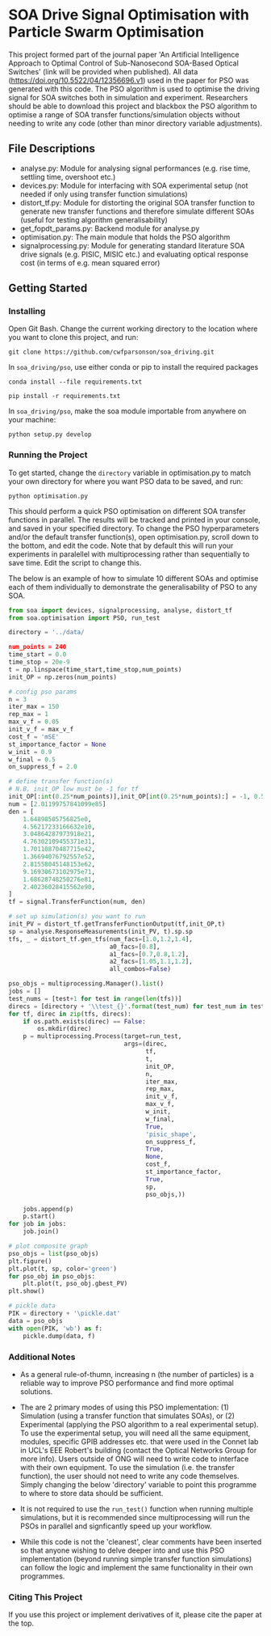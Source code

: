 # SOA Drive Signal Optimisation with Particle Swarm Optimisation

This project formed part of the journal paper 'An Artificial Intelligence Approach to Optimal Control of Sub-Nanosecond SOA-Based Optical Switches' (link will be provided when published). All data (https://doi.org/10.5522/04/12356696.v1) used in the paper for PSO was generated with this code. The PSO algorithm is used to optimise the driving signal for SOA switches both in simulation and experiment. Researchers should be able to download this project and blackbox the PSO algorithm to optimise a range of SOA transfer functions/simulation objects without needing to write any code (other than minor directory variable adjustments). 

## File Descriptions
- analyse.py: Module for analysing signal performances (e.g. rise time, settling time, overshoot etc.)
- devices.py: Module for interfacing with SOA experimental setup (not needed if only using transfer function simulations)
- distort_tf.py: Module for distorting the original SOA transfer function to generate new transfer functions and therefore simulate different SOAs (useful for testing algorithm generalisability)
- get_fopdt_params.py: Backend module for analyse.py
- optimisation.py: The main module that holds the PSO algorithm
- signalprocessing.py: Module for generating standard literature SOA drive signals (e.g. PISIC, MISIC etc.) and evaluating optical response cost (in terms of e.g. mean squared error)

## Getting Started


### Installing
Open Git Bash. Change the current working directory to the location where you want to clone this project, and run:
```
git clone https://github.com/cwfparsonson/soa_driving.git
```
In `soa_driving/pso`, use either conda or pip to install the required packages
```
conda install --file requirements.txt
```
```
pip install -r requirements.txt
```
In `soa_driving/pso`, make the soa module importable from anywhere on your machine:
```
python setup.py develop
```


### Running the Project
To get started, change the `directory` variable in optimisation.py to match your own directory for where you want PSO data to be saved, and run:
```
python optimisation.py
```
This should perform a quick PSO optimisation on different SOA transfer functions in parallel. The results will be tracked and printed in your console, and saved in your specified directory. To change the PSO hyperparameters and/or the default transfer function(s), open optimisation.py, scroll down to the bottom, and edit the code. Note that by default this will run your experiments in paralellel with multiprocessing rather than sequentially to save time. Edit the script to change this.

The below is an example of how to simulate 10 different SOAs and optimise each of them individually to demonstrate the generalisability of PSO to any SOA. 

```python
from soa import devices, signalprocessing, analyse, distort_tf
from soa.optimisation import PSO, run_test

directory = '../data/

num_points = 240
time_start = 0.0
time_stop = 20e-9 
t = np.linspace(time_start,time_stop,num_points)
init_OP = np.zeros(num_points)

# config pso params
n = 3 
iter_max = 150
rep_max = 1
max_v_f = 0.05
init_v_f = max_v_f
cost_f = 'mSE'
st_importance_factor = None
w_init = 0.9
w_final = 0.5
on_suppress_f = 2.0

# define transfer function(s)
# N.B. init_OP low must be -1 for tf
init_OP[:int(0.25*num_points)],init_OP[int(0.25*num_points):] = -1, 0.5
num = [2.01199757841099e85]
den = [
    1.64898505756825e0,
    4.56217233166632e10,
    3.04864287973918e21,
    4.76302109455371e31,
    1.70110870487715e42,
    1.36694076792557e52,
    2.81558045148153e62,
    9.16930673102975e71,
    1.68628748250276e81,
    2.40236028415562e90,
]
tf = signal.TransferFunction(num, den)

# set up simulation(s) you want to run
init_PV = distort_tf.getTransferFunctionOutput(tf,init_OP,t)
sp = analyse.ResponseMeasurements(init_PV, t).sp.sp
tfs, _ = distort_tf.gen_tfs(num_facs=[1.0,1.2,1.4], 
                            a0_facs=[0.8],
                            a1_facs=[0.7,0.8,1.2],
                            a2_facs=[1.05,1.1,1.2],
                            all_combos=False)

pso_objs = multiprocessing.Manager().list()
jobs = []
test_nums = [test+1 for test in range(len(tfs))]
direcs = [directory + '\\test_{}'.format(test_num) for test_num in test_nums]
for tf, direc in zip(tfs, direcs):
    if os.path.exists(direc) == False:
        os.mkdir(direc)
    p = multiprocessing.Process(target=run_test, 
                                args=(direc, 
                                      tf, 
                                      t, 
                                      init_OP, 
                                      n, 
                                      iter_max, 
                                      rep_max, 
                                      init_v_f, 
                                      max_v_f, 
                                      w_init, 
                                      w_final, 
                                      True, 
                                      'pisic_shape', 
                                      on_suppress_f, 
                                      True, 
                                      None, 
                                      cost_f, 
                                      st_importance_factor, 
                                      True, 
                                      sp, 
                                      pso_objs,))

    jobs.append(p)
    p.start()
for job in jobs:
    job.join()

# plot composite graph
pso_objs = list(pso_objs)
plt.figure()
plt.plot(t, sp, color='green')
for pso_obj in pso_objs:
    plt.plot(t, pso_obj.gbest_PV)
plt.show()

# pickle data
PIK = directory + '\pickle.dat'
data = pso_objs
with open(PIK, 'wb') as f:
    pickle.dump(data, f)
```

### Additional Notes
- As a general rule-of-thumn, increasing n (the number of particles) is a reliable way to improve PSO performance and find more optimal solutions.

- The are 2 primary modes of using this PSO implementation: (1) Simulation (using a transfer function that simulates SOAs), or (2) Experimental (applying the PSO algorithm to a real experimental setup). To use the experimental setup, you will need all the same equipment, modules, specific GPIB addresses etc. that were used in the Connet lab in UCL's EEE Robert's building (contact the Optical Networks Group for more info). Users outside of ONG will need to write code to interface with their own equipment. To use the simulation (i.e. the transfer function), the user should not need to write any code themselves. Simply changing the below 'directory' variable to point this programme to where to store data should be sufficient. 

- It is not required to use the `run_test()` function when running multiple simulations, but it is recommended since multiprocessing will run the PSOs in parallel and signficantly speed up your workflow. 

- While this code is not the 'cleanest', clear comments have been inserted so that anyone wishing to delve deeper into and use this PSO implementation (beyond running simple transfer function simulations) can follow the logic and implement the same functionality in their own programmes.


### Citing This Project
If you use this project or implement derivatives of it, please cite the paper at the top.













